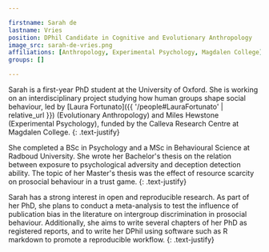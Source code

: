 ```yaml
---

firstname: Sarah de
lastname: Vries
position: DPhil Candidate in Cognitive and Evolutionary Anthropology
image_src: sarah-de-vries.png
affiliations: [Anthropology, Experimental Psychology, Magdalen College]
groups: []

---
```


Sarah is a first-year PhD student at the University of Oxford. She is working on an interdisciplinary project studying how human groups shape social behaviour, led by [Laura Fortunato]({{ '/people#LauraFortunato' | relative_url }}) (Evolutionary Anthropology) and Miles Hewstone (Experimental Psychology), funded by the Calleva Research Centre at Magdalen College.
{: .text-justify}

She completed a BSc in Psychology and a MSc in Behavioural Science at Radboud University. She wrote her Bachelor's thesis on the relation between exposure to psychological adversity and deception detection ability. The topic of her Master's thesis was the effect of resource scarcity on prosocial behaviour in a trust game.
{: .text-justify}

Sarah has a strong interest in open and reproducible research. As part of her PhD, she plans to conduct a meta-analysis to test the influence of publication bias in the literature on intergroup discrimination in prosocial behaviour. Additionally, she aims to write several chapters of her PhD as registered reports, and to write her DPhil using software such as R markdown to promote a reproducible workflow.
{: .text-justify}
